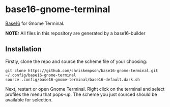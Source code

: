 # base16-gnome-terminal

[Base16](https://github.com/chriskempson/base16) for Gnome Terminal.

**NOTE:** All files in this repository are generated by a base16-builder 

## Installation
Firstly, clone the repo and source the scheme file of your choosing:

    git clone https://github.com/chriskempson/base16-gnome-terminal.git ~/.config/base16-gnome-terminal
    source .config/base16-gnome-terminal/base16-default.dark.sh

Next, restart or open Gnome Terminal. Right click on the terminal and select profiles the menu that pops-up. The scheme you just sourced should be available for selection.
